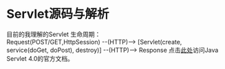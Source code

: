 # Servlet源码与解析
目前的我理解的Servlet 生命周期：  
Request(POST/GET,HttpSession) --(HTTP)--> [Servlet(create, service(doGet, doPost), destroy)] --(HTTP)--> Response
点击[此处](https://creepycaller.github.io/servlet-src/)访问Java Servlet 4.0的官方文档。
